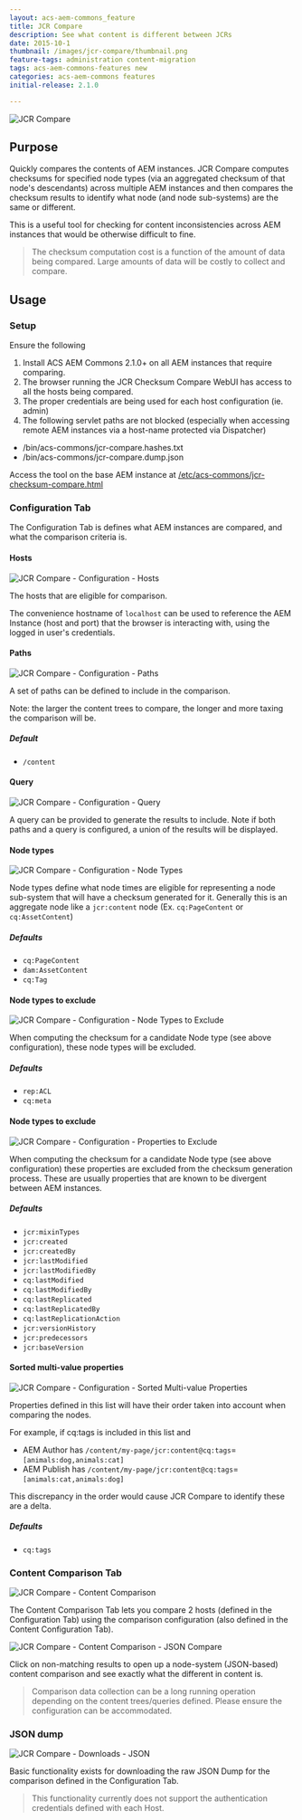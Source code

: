 ```yaml
---
layout: acs-aem-commons_feature
title: JCR Compare
description: See what content is different between JCRs
date: 2015-10-1
thumbnail: /images/jcr-compare/thumbnail.png
feature-tags: administration content-migration
tags: acs-aem-commons-features new
categories: acs-aem-commons features
initial-release: 2.1.0

---
```


![JCR Compare](/acs-aem-commons/images/jcr-compare/jcr-compare.png)


## Purpose

Quickly compares the contents of AEM instances. JCR Compare computes checksums for specified node types (via an aggregated checksum of that node's descendants) across multiple AEM instances and then compares the checksum results to identify what node (and node sub-systems) are the same or different.

This is a useful tool for checking for content inconsistencies across AEM instances that would be otherwise difficult to fine.

> The checksum computation cost is a function of the amount of data being compared. Large amounts of data will be costly to collect and compare.

## Usage

### Setup

Ensure the following

1. Install ACS AEM Commons 2.1.0+ on all AEM instances that require comparing.
2. The browser running the JCR Checksum Compare WebUI has access to all the hosts being compared.
3. The proper credentials are being used for each host configuration (ie. admin)
4. The following servlet paths are not blocked (especially when accessing remote AEM instances via a host-name protected via Dispatcher)
 * /bin/acs-commons/jcr-compare.hashes.txt
 * /bin/acs-commons/jcr-compare.dump.json


Access the tool on the base AEM instance at [/etc/acs-commons/jcr-checksum-compare.html](http://localhost:4502/etc/acs-commons/jcr-checksum-compare.html)

### Configuration Tab

The Configuration Tab is defines what AEM instances are compared, and what the comparison criteria is.

#### Hosts

![JCR Compare - Configuration - Hosts](/acs-aem-commons/images/jcr-compare/configuration-hosts.png)

The hosts that are eligible for comparison.

The convenience hostname of `localhost` can be used to reference the AEM Instance (host and port) that the browser is interacting with, using the logged in user's credentials.


#### Paths

![JCR Compare - Configuration - Paths](/acs-aem-commons/images/jcr-compare/configuration-paths.png)

A set of paths can be defined to include in the comparison.

Note: the larger the content trees to compare, the longer and more taxing the comparison will be.

##### Default

* `/content`


#### Query

![JCR Compare - Configuration - Query](/acs-aem-commons/images/jcr-compare/configuration-query.png)

A query can be provided to generate the results to include. Note if both paths and a query is configured, a union of the results will be displayed.


#### Node types

![JCR Compare - Configuration - Node Types](/acs-aem-commons/images/jcr-compare/configuration-node-types.png)

Node types define what node times are eligible for representing a node sub-system that will have a checksum generated for it. Generally this is an aggregate node like a `jcr:content` node (Ex. `cq:PageContent` or `cq:AssetContent`)

##### Defaults

* `cq:PageContent`
* `dam:AssetContent`
* `cq:Tag`


#### Node types to exclude

![JCR Compare - Configuration - Node Types to Exclude](/acs-aem-commons/images/jcr-compare/configuration-node-types-to-exclude.png)

When computing the checksum for a candidate Node type (see above configuration), these node types will be excluded.

##### Defaults

* `rep:ACL`
* `cq:meta`


#### Node types to exclude

![JCR Compare - Configuration - Properties to Exclude](/acs-aem-commons/images/jcr-compare/configuration-properties-to-exclude.png)

When computing the checksum for a candidate Node type (see above configuration) these properties are excluded from the checksum generation process. These are usually properties that are known to be divergent between AEM instances.

##### Defaults

* `jcr:mixinTypes`
* `jcr:created`
* `jcr:createdBy`
* `jcr:lastModified`
* `jcr:lastModifiedBy`
* `cq:lastModified`
* `cq:lastModifiedBy`
* `cq:lastReplicated`
* `cq:lastReplicatedBy`
* `cq:lastReplicationAction`
* `jcr:versionHistory`
* `jcr:predecessors`
* `jcr:baseVersion`

#### Sorted multi-value properties

![JCR Compare - Configuration - Sorted Multi-value Properties](/acs-aem-commons/images/jcr-compare/configuration-sort-properties.png)

Properties defined in this list will have their order taken into account when comparing the nodes.

For example, if cq:tags is included in this list and

* AEM Author has `/content/my-page/jcr:content@cq:tags`=`[animals:dog,animals:cat]`
* AEM Publish has `/content/my-page/jcr:content@cq:tags`=`[animals:cat,animals:dog]`

This discrepancy in the order would cause JCR Compare to identify these are a delta.

##### Defaults

* `cq:tags`

### Content Comparison Tab

![JCR Compare - Content Comparison](/acs-aem-commons/images/jcr-compare/content-comparison.png)

The Content Comparison Tab lets you compare 2 hosts (defined in the Configuration Tab) using the comparison configuration (also defined in the Content Configuration Tab).

![JCR Compare - Content Comparison - JSON Compare](/acs-aem-commons/images/jcr-compare/content-comparison-json.png)

Click on non-matching results to open up a node-system (JSON-based) content comparison and see exactly what the different in content is.

> Comparison data collection can be a long running operation depending on the content trees/queries defined. Please ensure the configuration can be accommodated.

### JSON dump

![JCR Compare - Downloads - JSON](/acs-aem-commons/images/jcr-compare/download-json.png)

Basic functionality exists for downloading the raw JSON Dump for the comparison defined in the Configuration Tab.

> This functionality currently does not support the authentication credentials defined with each Host.
